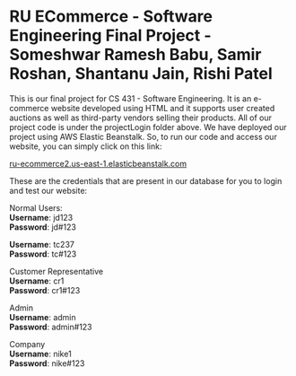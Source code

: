 # RU ECommerce - Software Engineering Final Project - Someshwar Ramesh Babu, Samir Roshan, Shantanu Jain, Rishi Patel

This is our final project for CS 431 - Software Engineering. It is an e-commerce website developed using HTML and it supports user created auctions as well as third-party vendors selling their products. All of our project code is under the projectLogin folder above. We have deployed our project using AWS Elastic Beanstalk. So, to run our code and access our website, you can simply click on this link:

[ru-ecommerce2.us-east-1.elasticbeanstalk.com](http://ru-ecommerce2.us-east-1.elasticbeanstalk.com/)

These are the credentials that are present in our database for you to login and test our website:

Normal Users:<br />
**Username**: jd123<br />
**Password**: jd#123<br />

**Username**: tc237<br />
**Password**: tc#123<br />


Customer Representative<br />
**Username**: cr1<br />
**Password**: cr1#123<br />

Admin<br />
**Username**: admin<br />
**Password**: admin#123<br />

Company<br />
**Username**: nike1<br />
**Password**: nike#123<br />
